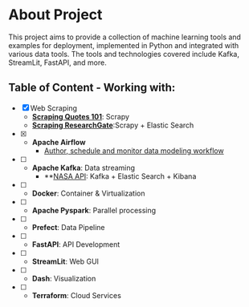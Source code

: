 # About Project
This project aims to provide a collection of machine learning tools and examples for deployment, implemented in Python and integrated with various data tools. The tools and technologies covered include Kafka, StreamLit, FastAPI, and more.

## Table of Content - Working with:
- [x]  Web Scraping
    - **[Scraping Quotes 101](https://github.com/nnitiwe-dev/nnit_ml_deployments/tree/main/scrapy/web_scraping)**: Scrapy
    - **[Scraping ResearchGate](https://github.com/nnitiwe-dev/nnit_ml_deployments/tree/main/scrapy/publications_search)**:Scrapy + Elastic Search
- [x] - **Apache Airflow**
    - [Author, schedule and monitor data modeling workflow](https://github.com/nnitiwe-dev/nnit_ml_deployments/tree/main/airflow/ecommerce)
- [ ] - **Apache Kafka**: Data streaming
    - **[NASA API](https://github.com/nnitiwe-dev/nnit_ml_deployments/tree/main/kafka/nasa): Kafka + Elastic Search + Kibana
- [ ]  - **Docker**: Container & Virtualization
- [ ] - **Apache Pyspark**: Parallel processing
- [ ] - **Prefect**: Data Pipeline
- [ ] - **FastAPI**: API Development
- [ ] - **StreamLit**: Web GUI
- [ ] - **Dash**: Visualization
- [ ] - **Terraform**: Cloud Services
